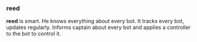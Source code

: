 ### reed
**reed** is smart. He knows everything about every bot. It tracks every bot,
updates regularly. Informs captain about every bot and applies a controller
to the bot to control it.